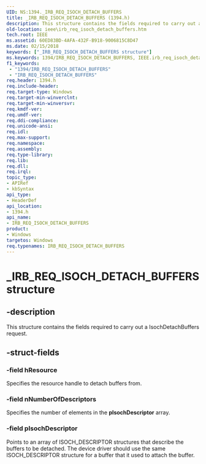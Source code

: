 ```yaml
---
UID: NS:1394._IRB_REQ_ISOCH_DETACH_BUFFERS
title: _IRB_REQ_ISOCH_DETACH_BUFFERS (1394.h)
description: This structure contains the fields required to carry out a IsochDetachBuffers request.
old-location: ieee\irb_req_isoch_detach_buffers.htm
tech.root: IEEE
ms.assetid: 60ED83BD-4AFA-432F-B918-9006815C8D47
ms.date: 02/15/2018
keywords: ["_IRB_REQ_ISOCH_DETACH_BUFFERS structure"]
ms.keywords: 1394/IRB_REQ_ISOCH_DETACH_BUFFERS, IEEE.irb_req_isoch_detach_buffers, IRB_REQ_ISOCH_DETACH_BUFFERS, IRB_REQ_ISOCH_DETACH_BUFFERS structure [Buses], _IRB_REQ_ISOCH_DETACH_BUFFERS
f1_keywords:
 - "1394/IRB_REQ_ISOCH_DETACH_BUFFERS"
 - "IRB_REQ_ISOCH_DETACH_BUFFERS"
req.header: 1394.h
req.include-header: 
req.target-type: Windows
req.target-min-winverclnt: 
req.target-min-winversvr: 
req.kmdf-ver: 
req.umdf-ver: 
req.ddi-compliance: 
req.unicode-ansi: 
req.idl: 
req.max-support: 
req.namespace: 
req.assembly: 
req.type-library: 
req.lib: 
req.dll: 
req.irql: 
topic_type:
- APIRef
- kbSyntax
api_type:
- HeaderDef
api_location:
- 1394.h
api_name:
- IRB_REQ_ISOCH_DETACH_BUFFERS
product:
- Windows
targetos: Windows
req.typenames: IRB_REQ_ISOCH_DETACH_BUFFERS
---
```


# _IRB_REQ_ISOCH_DETACH_BUFFERS structure


## -description


This structure contains the fields required to carry out a IsochDetachBuffers request.


## -struct-fields




### -field hResource

Specifies the resource handle to detach buffers from.


### -field nNumberOfDescriptors

Specifies the number of elements in the <b>pIsochDescriptor</b> array.


### -field pIsochDescriptor

Points to an array of ISOCH_DESCRIPTOR structures that describe the buffers to be detached. The device driver should use the same ISOCH_DESCRIPTOR structure for a buffer that it used to attach the buffer.

